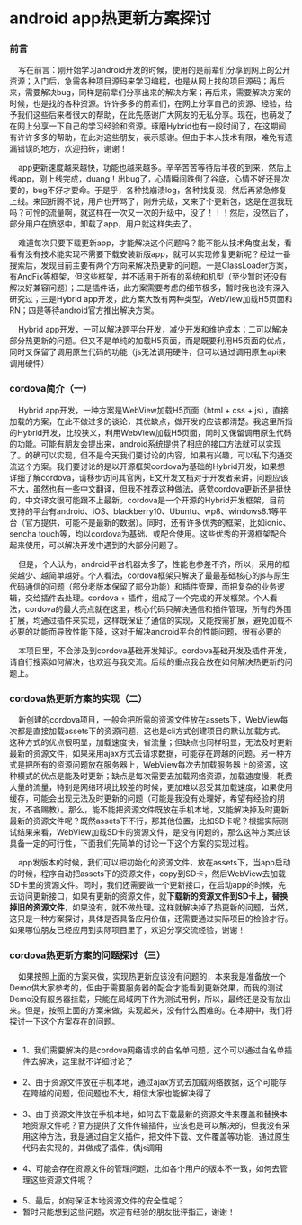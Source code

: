 # android app热更新方案探讨
<h3>前言</h3>
<p>&nbsp;&nbsp;&nbsp;&nbsp;写在前言：刚开始学习android开发的时候，使用的是前辈们分享到网上的公开资源；入门后，急需各种项目源码来学习编程，也是从网上找的项目源码；再后来，需要解决bug，同样是前辈们分享出来的解决方案；再后来，需要解决方案的时候，也是找的各种资源。许许多多的前辈们，在网上分享自己的资源、经验，给予我们这些后来者很大的帮助，在此先感谢广大网友的无私分享。现在，也萌发了在网上分享一下自己的学习经验和资源。琢磨Hybrid也有一段时间了，在这期间有许许多多的帮助，在此对这些朋友，表示感谢。但由于本人技术有限，难免有遗漏错误的地方，欢迎拍砖，谢谢！</p>
<p>&nbsp;&nbsp;&nbsp;&nbsp;app更新速度越来越快，功能也越来越多。辛辛苦苦等待后半夜的到来，然后上线app，刚上线完成，duang！出bug了，心情瞬间跌倒了谷底，心情不好还是次要的，bug不好才要命。于是乎，各种找崩溃log，各种找复现，然后再紧急修复上线。来回折腾不说，用户也开骂了，刚升完级，又来了个更新包，这是在逗我玩吗？可怜的流量啊，就这样在一次又一次的升级中，没了！！！然后，没然后了，部分用户在愤怒中，卸载了app，用户就这样失去了。</p>
<p>&nbsp;&nbsp;&nbsp;&nbsp;难道每次只要下载更新app，才能解决这个问题吗？能不能从技术角度出发，看看有没有技术能实现不需要下载安装新版app，就可以实现修复更新呢？经过一番搜索后，发现目前主要有两个方向来解决热更新的问题。一是ClassLoader方案，有AndFix等框架，但这些框架，并不适用于所有的系统和机型（至少暂时还没有解决好兼容问题）；二是插件话，此方案需要考虑的细节极多，暂时我也没有深入研究过；三是Hybrid app开发，此方案大致有两种类型，WebView加载H5页面和RN；四是等待android官方推出解决方案。</p>
<p>&nbsp;&nbsp;&nbsp;&nbsp;Hybrid app开发，一可以解决跨平台开发，减少开发和维护成本；二可以解决部分热更新的问题。但又不是单纯的加载H5页面，而是既要利用H5页面的优点，同时又保留了调用原生代码的功能（js无法调用硬件，但可以通过调用原生api来调用硬件）</p>
<h3>cordova简介（一）</h3>
<p>&nbsp;&nbsp;&nbsp;&nbsp;Hybrid app开发，一种方案是WebView加载H5页面（html + css + js），直接加载的方案，在此不做过多的谈论，其优缺点，做开发的应该都清楚。我这里所指的Hybrid开发，比较狭义，利用WebView加载H5页面，同时又保留调用原生代码的功能。可能有朋友会提出来，android系统提供了相应的接口方法就可以实现了。的确可以实现，但不是今天我们要讨论的内容，如果有兴趣，可以私下沟通交流这个方案。我们要讨论的是以开源框架cordova为基础的Hybrid开发，如果想详细了解cordova，请移步访问其官网，E文开发文档对于开发者来讲，问题应该不大，虽然也有一些中文翻译，但我不推荐这种做法，感觉cordova更新还是挺快的，中文译文很可能跟不上最新。cordova是一个开源的Hybrid开发框架，目前支持的平台有android、iOS、blackberry10、Ubuntu、wp8、windows8.1等平台（官方提供，可能不是最新的数据）。同时，还有许多优秀的框架，比如ionic、sencha touch等，均以cordova为基础、或配合使用。这些优秀的开源框架配合起来使用，可以解决开发中遇到的大部分问题了。</p>
<p>&nbsp;&nbsp;&nbsp;&nbsp;但是，个人认为，android平台机器太多了，性能也参差不齐，所以，采用的框架越少、越简单越好。个人看法，cordova框架只解决了最最基础核心的js与原生代码通信的问题（部分老版本保留了部分功能）和插件管理，而把复杂的业务逻辑，交给插件去处理。cordova + 插件，组成了一个完成的开发框架。个人看法，cordova的最大亮点就在这里，核心代码只解决通信和插件管理，所有的外围扩展，均通过插件来实现，这样既保证了通信的实现，又能按需扩展，避免加载不必要的功能而导致性能下降，这对于解决android平台的性能问题，很有必要的</p>
<p>&nbsp;&nbsp;&nbsp;&nbsp;本项目里，不会涉及到cordova基础开发知识。cordova基础开发及插件开发，请自行搜索如何解决，也欢迎与我交流。后续的重点我会放在如何解决热更新的问题上。</p>
<h3>cordova热更新方案的实现（二）</h3>
<p>&nbsp;&nbsp;&nbsp;&nbsp;新创建的cordova项目，一般会把所需的资源文件放在assets下，WebView每次都是直接加载assets下的资源问题，这也是cli方式创建项目的默认加载方式。这种方式的优点很明显，加载速度快，省流量；但缺点也同样明显，无法及时更新最新的资源文件，如果采用ajax方式去请求数据，可能存在跨越的问题。另一种方式是把所有的资源问题放在服务器上，WebView每次去加载服务器上的资源，这种模式的优点是能及时更新；缺点是每次需要去加载网络资源，加载速度慢，耗费大量的流量，特别是网络环境比较差的时候，更加难以忍受其加载速度，如果使用缓存，可能会出现无法及时更新的问题（可能是我没有处理好，希望有经验的朋友，不吝赐教）。那么，能不能把资源文件既放在手机本地，又能解决掉及时更新最新的资源文件呢？既然assets下不行，那其他位置，比如SD卡呢？根据实际测试结果来看，WebView加载SD卡的资源文件，是没有问题的，那么这种方案应该具备一定的可行性，下面我们先简单的讨论一下这个方案的实现过程。</p>
<p>&nbsp;&nbsp;&nbsp;&nbsp;app发版本的时候，我们可以把初始化的资源文件，放在assets下，当app启动的时候，程序自动把assets下的资源文件，copy到SD卡，然后WebView去加载SD卡里的资源文件。同时，我们还需要做一个更新接口，在启动app的时候，先去访问更新接口，如果有更新的资源文件，就<b>下载新的资源文件到SD卡上，替换掉旧的资源文件</b>，如果没有，就不做处理。这样就解决掉了热更新的问题，当然，这只是一种方案探讨，具体是否具备应用价值，还需要通过实际项目的检验才行。如果哪位朋友已经应用到实际项目里了，欢迎分享交流经验，谢谢！</p>
<h3>cordova热更新方案的问题探讨（三）</h3>
<p>&nbsp;&nbsp;&nbsp;&nbsp;如果按照上面的方案来做，实现热更新应该没有问题的，本来我是准备放一个Demo供大家参考的，但由于需要服务器的配合才能看到更新效果，而我的测试Demo没有服务器挂载，只能在局域网下作为测试用例，所以，最终还是没有放出来。但是，按照上面的方案来做，实现起来，没有什么困难的。在本期中，我们将探讨一下这个方案存在的问题。</p>
<ul>
  <li>1、我们需要解决的是cordova网络请求的白名单问题，这个可以通过白名单插件去解决，这里就不详细讨论了</li>
  <li>2、由于资源文件放在手机本地，通过ajax方式去加载网络数据，这个可能存在跨越的问题，但问题也不大，相信大家也能解决得了</li>
  <li>3、由于资源文件放在手机本地，如何去下载最新的资源文件来覆盖和替换本地资源文件呢？官方提供了文件传输插件，应该也是可以解决的，但我没有采用这种方法，我是通过自定义插件，把文件下载、文件覆盖等功能，通过原生代码去实现的，并做成了插件，供js调用</li>
  <li>4、可能会存在资源文件的管理问题，比如各个用户的版本不一致，如何去管理这些资源文件呢？</li>
  <li>5、最后，如何保证本地资源文件的安全性呢？</li>
  <li>暂时只能想到这些问题，欢迎有经验的朋友批评指正，谢谢！</li>
</ul>
